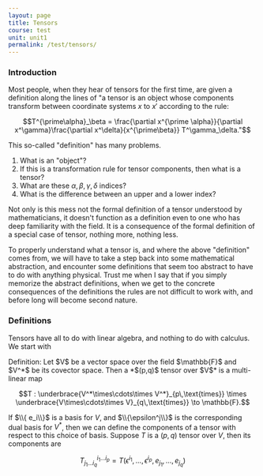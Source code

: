 ```yaml
---
layout: page
title: Tensors
course: test
unit: unit1
permalink: /test/tensors/
---
```


### Introduction
Most people, when they hear of tensors for the first time, are given a definition along the lines of "a tensor is an object whose components transform between coordinate systems $x$ to $x'$ according to the rule:

$$T^{\prime\alpha}_\beta = \frac{\partial x^{\prime \alpha}}{\partial x^\gamma}\frac{\partial x^\delta}{x^{\prime\beta}} T^\gamma_\delta."$$

This so-called "definition" has many problems. 
1. What is an "object"?
2. If this is a transformation rule for tensor components, then what is a tensor?
3. What are these $\alpha,\beta,\gamma,\delta$ indices?
4. What is the difference between an upper and a lower index?

Not only is this mess not the formal definition of a tensor understood by mathematicians, it doesn't function as a definition even to one who has deep familiarity with the field. It is a consequence of the formal definition of a special case of tensor, nothing more, nothing less.

To properly understand what a tensor is, and where the above "definition" comes from, we will have to take a step back into some mathematical abstraction, and encounter some definitions that seem too abstract to have to do with anything physical. Trust me when I say that if you simply memorize the abstract definitions, when we get to the concrete consequences of the definitions the rules are not difficult to work with, and before long will become second nature. 

### Definitions
Tensors have all to do with linear algebra, and nothing to do with calculus. We start with 

<div class="definition">
Definition: Let $V$ be a vector space over the field $\mathbb{F}$  and $V^*$ be its covector space. Then a *$(p,q)$ tensor over $V$* is a multi-linear map

$$T : \underbrace{V^*\times\cdots\times V^*}_{p\,\text{times}} \times \underbrace{V\times\cdots\times V}_{q\,\text{times}} \to \mathbb{F}.$$
</div>

If $\\{ e_i\\}$ is a basis for $V$, and $\\{\epsilon^j\\}$ is the corresponding dual basis for $V^*$, then we can define the components of a tensor with respect to this choice of basis. Suppose $T$ is a $(p,q)$ tensor over $V$, then its components are

$$T^{i_1 \dots i_p}_{j_1\dots i_q} = T(\epsilon^{i_1},\dots,\epsilon^{i_p},e_{j_1},\dots, e_{j_q})$$

